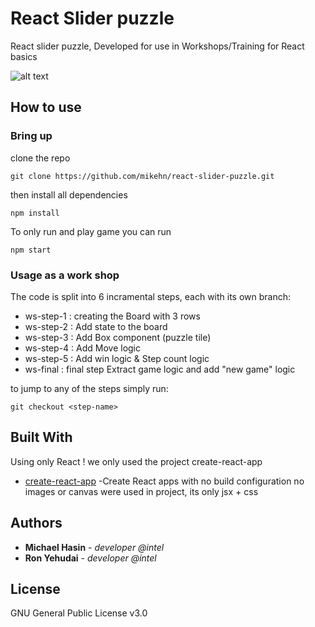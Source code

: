 # React Slider puzzle
React slider puzzle, Developed for use in Workshops/Training for React basics  

![alt text](https://raw.githubusercontent.com/mikehn/react-slider-puzzle/master/public/SliderImage.JPG)

## How to use



### Bring up
clone the repo
```
git clone https://github.com/mikehn/react-slider-puzzle.git
```
then install all dependencies

```
npm install
```

To only run and play game you can run

```
npm start
```
### Usage as a work shop
The code is split into 6 incramental steps, each with its own branch:
* ws-step-1 : creating the Board with 3 rows
* ws-step-2 : Add state to the board
* ws-step-3 : Add Box component (puzzle tile)
* ws-step-4 : Add Move logic
* ws-step-5 : Add win logic & Step count logic  
* ws-final  : final step Extract game logic and add "new game" logic
 
 to jump to any of the steps simply run:
 ```
 git checkout <step-name>
 ```



## Built With
Using only React !
we only used the project create-react-app 
* [create-react-app](https://github.com/facebookincubator/create-react-app) -Create React apps with no build configuration
no images or canvas were used in project, its only jsx + css


## Authors

* **Michael Hasin** - *developer @intel*  
* **Ron Yehudai** - *developer @intel*  

## License
GNU General Public License v3.0